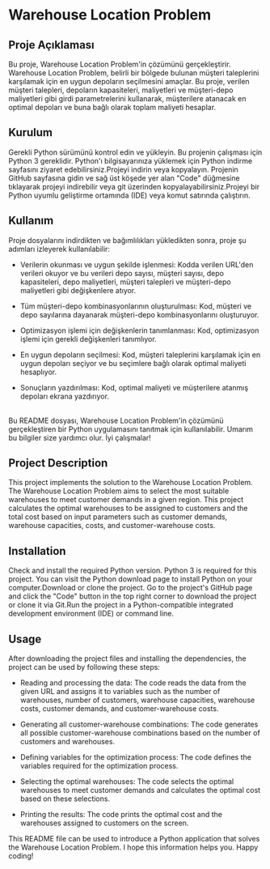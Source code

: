 # Warehouse Location Problem

## Proje Açıklaması

Bu proje, Warehouse Location Problem'in çözümünü gerçekleştirir. Warehouse Location Problem, belirli bir bölgede bulunan müşteri taleplerini karşılamak için en uygun depoların seçilmesini amaçlar. Bu proje, verilen müşteri talepleri, depoların kapasiteleri, maliyetleri ve müşteri-depo maliyetleri gibi girdi parametrelerini kullanarak, müşterilere atanacak en optimal depoları ve buna bağlı olarak toplam maliyeti hesaplar.

## Kurulum

Gerekli Python sürümünü kontrol edin ve yükleyin. Bu projenin çalışması için Python 3 gereklidir. Python'ı bilgisayarınıza yüklemek için Python indirme sayfasını ziyaret edebilirsiniz.Projeyi indirin veya kopyalayın. Projenin GitHub sayfasına gidin ve sağ üst köşede yer alan "Code" düğmesine tıklayarak projeyi indirebilir veya git üzerinden kopyalayabilirsiniz.Projeyi bir Python uyumlu geliştirme ortamında (IDE) veya komut satırında çalıştırın.

## Kullanım

Proje dosyalarını indirdikten ve bağımlılıkları yükledikten sonra, proje şu adımları izleyerek kullanılabilir:<br>

- Verilerin okunması ve uygun şekilde işlenmesi: Kodda verilen URL'den verileri okuyor ve bu verileri depo sayısı, müşteri sayısı, depo kapasiteleri, depo maliyetleri, müşteri talepleri ve müşteri-depo maliyetleri gibi değişkenlere atıyor.<br> 

- Tüm müşteri-depo kombinasyonlarının oluşturulması: Kod, müşteri ve depo sayılarına dayanarak müşteri-depo kombinasyonlarını oluşturuyor. <br>

- Optimizasyon işlemi için değişkenlerin tanımlanması: Kod, optimizasyon işlemi için gerekli değişkenleri tanımlıyor. <br>

- En uygun depoların seçilmesi: Kod, müşteri taleplerini karşılamak için en uygun depoları seçiyor ve bu seçimlere bağlı olarak optimal maliyeti hesaplıyor. 

- Sonuçların yazdırılması: Kod, optimal maliyeti ve müşterilere atanmış depoları ekrana yazdırıyor.
<br>
Bu README dosyası, Warehouse Location Problem'in çözümünü gerçekleştiren bir Python uygulamasını tanıtmak için kullanılabilir. Umarım bu bilgiler size yardımcı olur. İyi çalışmalar!

## Project Description

This project implements the solution to the Warehouse Location Problem. The Warehouse Location Problem aims to select the most suitable warehouses to meet customer demands in a given region. This project calculates the optimal warehouses to be assigned to customers and the total cost based on input parameters such as customer demands, warehouse capacities, costs, and customer-warehouse costs.

## Installation

Check and install the required Python version. Python 3 is required for this project. You can visit the Python download page to install Python on your computer.Download or clone the project. Go to the project's GitHub page and click the "Code" button in the top right corner to download the project or clone it via Git.Run the project in a Python-compatible integrated development environment (IDE) or command line.

## Usage

After downloading the project files and installing the dependencies, the project can be used by following these steps:

- Reading and processing the data: The code reads the data from the given URL and assigns it to variables such as the number of warehouses, number of customers, warehouse capacities, warehouse costs, customer demands, and customer-warehouse costs.

- Generating all customer-warehouse combinations: The code generates all possible customer-warehouse combinations based on the number of customers and warehouses.

- Defining variables for the optimization process: The code defines the variables required for the optimization process.

- Selecting the optimal warehouses: The code selects the optimal warehouses to meet customer demands and calculates the optimal cost based on these selections.

- Printing the results: The code prints the optimal cost and the warehouses assigned to customers on the screen.

This README file can be used to introduce a Python application that solves the Warehouse Location Problem. I hope this information helps you. Happy coding!

